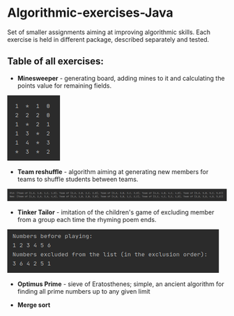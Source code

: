 # Algorithmic-exercises-Java
Set of smaller assignments aiming at improving algorithmic skills. Each exercise is held in different package, described separately and tested.
## Table of all exercises:
* **Minesweeper** - generating board, adding mines to it and calculating the points value for remaining fields.

![minesweeper_screenshot](src/main/resources/img/minesweeper.png)

* **Team reshuffle** - algorithm aiming at generating new members for teams to shuffle students between teams.

![team_reshuffle_screenshot](src/main/resources/img/team_reshuffle.png)

* **Tinker Tailor** - imitation of the children's game of excluding member from a group each time the rhyming poem ends.

![tinker_tailor_screenshot](src/main/resources/img/tinker.png)

* **Optimus Prime** - sieve of Eratosthenes; simple, an ancient algorithm for finding all prime numbers up to any given limit

* **Merge sort**
